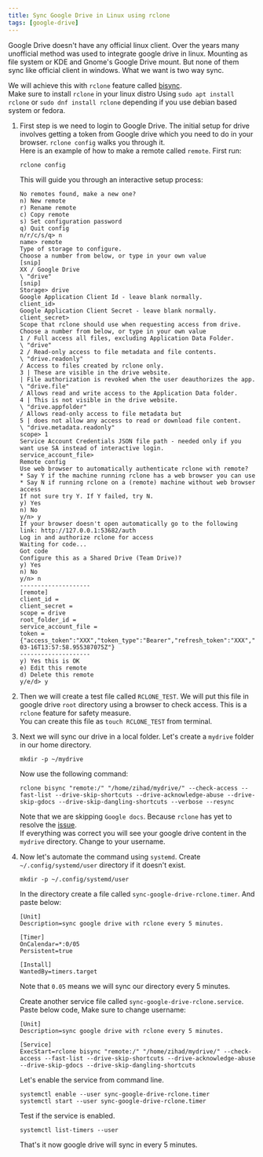 ```yaml
---
title: Sync Google Drive in Linux using rclone
tags: [google-drive]
---
```


Google Drive doesn't have any official linux client. Over the years many unofficial method was used to integrate google drive in linux. Mounting as file system or KDE and Gnome's Google Drive mount. But none of them sync like official client in windows. What we want is two way sync.  

We will achieve this with `rclone` feature called [bisync](https://rclone.org/bisync/).  
Make sure to install `rclone` in your linux distro Using `sudo apt install rclone` or `sudo dnf install rclone` depending if you use debian based system or fedora.  

1. First step is we need to login to Google Drive. The initial setup for drive involves getting a token from Google drive which you need to do in your browser. `rclone config` walks you through it.   
Here is an example of how to make a remote called `remote`. First run:  

   ```
   rclone config
   ```  
   This will guide you through an interactive setup process:  

   ```
   No remotes found, make a new one?
   n) New remote
   r) Rename remote
   c) Copy remote
   s) Set configuration password
   q) Quit config
   n/r/c/s/q> n
   name> remote
   Type of storage to configure.
   Choose a number from below, or type in your own value
   [snip]
   XX / Google Drive
   \ "drive"
   [snip]
   Storage> drive
   Google Application Client Id - leave blank normally.
   client_id>
   Google Application Client Secret - leave blank normally.
   client_secret>
   Scope that rclone should use when requesting access from drive.
   Choose a number from below, or type in your own value
   1 / Full access all files, excluding Application Data Folder.
   \ "drive"
   2 / Read-only access to file metadata and file contents.
   \ "drive.readonly"
   / Access to files created by rclone only.
   3 | These are visible in the drive website.
   | File authorization is revoked when the user deauthorizes the app.
   \ "drive.file"
   / Allows read and write access to the Application Data folder.
   4 | This is not visible in the drive website.
   \ "drive.appfolder"
   / Allows read-only access to file metadata but
   5 | does not allow any access to read or download file content.
   \ "drive.metadata.readonly"
   scope> 1
   Service Account Credentials JSON file path - needed only if you want use SA instead of interactive login.
   service_account_file>
   Remote config
   Use web browser to automatically authenticate rclone with remote?
   * Say Y if the machine running rclone has a web browser you can use
   * Say N if running rclone on a (remote) machine without web browser access
   If not sure try Y. If Y failed, try N.
   y) Yes
   n) No
   y/n> y
   If your browser doesn't open automatically go to the following link: http://127.0.0.1:53682/auth
   Log in and authorize rclone for access
   Waiting for code...
   Got code
   Configure this as a Shared Drive (Team Drive)?
   y) Yes
   n) No
   y/n> n
   --------------------
   [remote]
   client_id = 
   client_secret = 
   scope = drive
   root_folder_id = 
   service_account_file =
   token = {"access_token":"XXX","token_type":"Bearer","refresh_token":"XXX","expiry":"2014-03-16T13:57:58.955387075Z"}
   --------------------
   y) Yes this is OK
   e) Edit this remote
   d) Delete this remote
   y/e/d> y
   ```


2. Then we will create a test file called `RCLONE_TEST`. We will put this file in google drive `root` directory  using a browser to check access. This is a `rclone` feature for safety measure.  
You can create this file as `touch RCLONE_TEST` from terminal.  
3. Next we will sync our drive in a local folder. Let's create a `mydrive` folder in our home directory.  
   ```
   mkdir -p ~/mydrive
   ```
   Now use the following command:  
   ```
   rclone bisync "remote:/" "/home/zihad/mydrive/" --check-access --fast-list --drive-skip-shortcuts --drive-acknowledge-abuse --drive-skip-gdocs --drive-skip-dangling-shortcuts --verbose --resync
   ```  
   Note that we are skipping `Google docs`. Because `rclone` has yet to resolve the [issue](https://github.com/rclone/rclone/issues/5696).   
    If everything was correct you will see your google drive content in the `mydrive` directory.  Change to your username.  
     
4. Now let's automate the command using `systemd`.  Create `~/.config/systemd/user` directory if it doesn't exist.  
   ```
   mkdir -p ~/.config/systemd/user
   ```
   In the directory create a file called `sync-google-drive-rclone.timer`. And paste below:  
   ```
   [Unit]
   Description=sync google drive with rclone every 5 minutes.
   
   [Timer]
   OnCalendar=*:0/05
   Persistent=true
   
   [Install]
   WantedBy=timers.target

   ```  
   Note that `0.05` means we will sync our directory every 5 minutes.  
   
   Create another service file called `sync-google-drive-rclone.service`. Paste below code, Make sure to change username:   
   ```
   [Unit]
   Description=sync google drive with rclone every 5 minutes.
   
   [Service]
   ExecStart=rclone bisync "remote:/" "/home/zihad/mydrive/" --check-access --fast-list --drive-skip-shortcuts --drive-acknowledge-abuse --drive-skip-gdocs --drive-skip-dangling-shortcuts
   ```
   
   Let's enable the service from command line.
   ```  
   systemctl enable --user sync-google-drive-rclone.timer
   systemctl start --user sync-google-drive-rclone.timer
   ```
   Test if the service is enabled.  
   ```
   systemctl list-timers --user
   ```
   That's it now google drive will sync in every 5 minutes.
